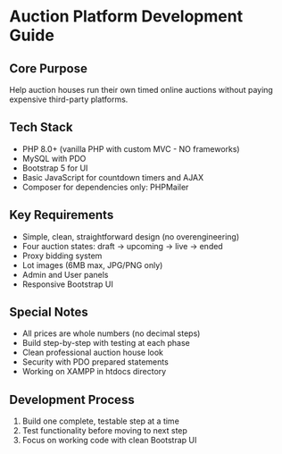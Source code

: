# Auction Platform Development Guide

## Core Purpose
Help auction houses run their own timed online auctions without paying expensive third-party platforms.

## Tech Stack
- PHP 8.0+ (vanilla PHP with custom MVC - NO frameworks)
- MySQL with PDO
- Bootstrap 5 for UI
- Basic JavaScript for countdown timers and AJAX
- Composer for dependencies only: PHPMailer

## Key Requirements
- Simple, clean, straightforward design (no overengineering)
- Four auction states: draft → upcoming → live → ended
- Proxy bidding system
- Lot images (6MB max, JPG/PNG only)
- Admin and User panels
- Responsive Bootstrap UI

## Special Notes
- All prices are whole numbers (no decimal steps)
- Build step-by-step with testing at each phase
- Clean professional auction house look
- Security with PDO prepared statements
- Working on XAMPP in htdocs directory

## Development Process
1. Build one complete, testable step at a time
2. Test functionality before moving to next step
3. Focus on working code with clean Bootstrap UI 